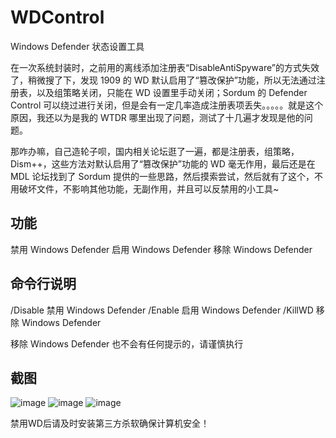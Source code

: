 # WDControl
Windows Defender 状态设置工具


在一次系统封装时，之前用的离线添加注册表“DisableAntiSpyware”的方式失效了，稍微搜了下，发现 1909 的 WD 默认启用了“篡改保护”功能，所以无法通过注册表，以及组策略关闭，只能在 WD 设置里手动关闭；Sordum 的 Defender Control 可以绕过进行关闭，但是会有一定几率造成注册表项丢失。。。。。就是这个原因，我还以为是我的 WTDR 哪里出现了问题，测试了十几遍才发现是他的问题。

那咋办嘛，自己造轮子呗，国内相关论坛逛了一遍，都是注册表，组策略，Dism++，这些方法对默认启用了“篡改保护”功能的 WD 毫无作用，最后还是在 MDL 论坛找到了 Sordum 提供的一些思路，然后摸索尝试，然后就有了这个，不用破坏文件，不影响其他功能，无副作用，并且可以反禁用的小工具~

## 功能
禁用 Windows Defender
启用 Windows Defender
移除 Windows Defender


## 命令行说明
/Disable        禁用 Windows Defender
/Enable         启用 Windows Defender
/KillWD        移除 Windows Defender

移除 Windows Defender 也不会有任何提示的，请谨慎执行

## 截图

![image](https://user-images.githubusercontent.com/47801182/166856447-c65cd6ee-1b64-4cda-be69-b55bd17479f8.png)
![image](https://user-images.githubusercontent.com/47801182/166856473-33cd35eb-0bfb-4d77-aa65-4bf450c2a101.png)
![image](https://user-images.githubusercontent.com/47801182/166856479-953beb12-02f5-40b7-839a-096c98343e1b.png)



禁用WD后请及时安装第三方杀软确保计算机安全！

